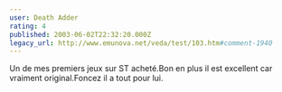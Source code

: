 ```yaml
---
user: Death Adder
rating: 4
published: 2003-06-02T22:32:20.000Z
legacy_url: http://www.emunova.net/veda/test/103.htm#comment-1940
---
```

Un de mes premiers jeux sur ST acheté.Bon en plus il est excellent car vraiment original.Foncez il a tout pour lui.
